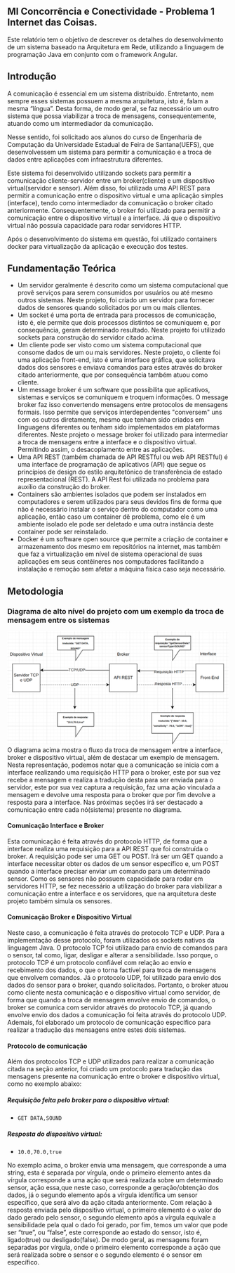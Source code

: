 ## MI Concorrência e Conectividade - Problema 1 Internet das Coisas.
Este relatório tem o objetivo de descrever os detalhes do desenvolvimento de um sistema baseado na Arquitetura em Rede, utilizando a linguagem de programação Java em conjunto com o framework Angular.

## Introdução
A comunicação é essencial em um sistema distribuído. Entretanto, nem sempre esses sistemas possuem a mesma arquitetura, isto é, falam a mesma “língua”. Desta forma, de modo geral, se faz necessário um outro sistema que possa viabilizar a troca de mensagens, consequentemente, atuando como um intermediador da comunicação.


Nesse sentido, foi solicitado aos alunos do curso de Engenharia de Computação da Universidade Estadual de Feira de Santana(UEFS), que desenvolvessem um sistema para permitir a comunicação e a troca de dados entre aplicações com infraestrutura diferentes.

Este sistema foi desenvolvido utilizando sockets para permitir a comunicação cliente-servidor entre um broker(cliente) e um dispositivo virtual(servidor e sensor). Além disso, foi utilizada uma API REST para permitir a comunicação entre o dispositivo virtual e uma aplicação simples (interface), tendo como intermediador da comunicação o broker citado anteriormente. Consequentemente, o broker foi utilizado para permitir a comunicação entre o dispositivo virtual e a interface.  Já que o dispositivo virtual não possuía capacidade para rodar servidores HTTP.

Após o desenvolvimento do sistema em questão, foi utilizado containers docker para virtualização da aplicação e execução dos testes.

## Fundamentação Teórica
- Um servidor geralmente é descrito como um sistema computacional que provê serviços para serem consumidos por usuários ou até mesmo  outros sistemas. Neste projeto, foi criado um servidor para fornecer dados de sensores quando solicitados por um ou mais clientes.
- Um socket é uma porta de entrada para processos de comunicação, isto é, ele permite que dois processos distintos se comuniquem e, por consequência, geram determinado resultado. Neste projeto foi utilizado sockets para construção do servidor citado acima.
- Um cliente pode ser visto como um sistema computacional que consome dados de um ou mais servidores. Neste projeto, o cliente foi uma aplicação front-end, isto é uma interface gráfica, que solicitava dados dos sensores e enviava comandos para estes através do broker citado anteriormente, que por consequência também atuou como cliente.
- Um message broker é um software que possibilita que aplicativos, sistemas e serviços se comuniquem e troquem informações. O message broker faz isso convertendo mensagens entre protocolos de mensagens formais. Isso permite que serviços interdependentes "conversem" uns com os outros diretamente, mesmo que tenham sido criados em linguagens diferentes ou tenham sido implementados em plataformas diferentes. Neste projeto o message broker foi utilizado para intermediar a troca de mensagens entre a interface e o dispositivo virtual. Permitindo assim, o desacoplamento entre as aplicações.
- Uma API REST (também chamada de API RESTful ou web API RESTful) é uma interface de programação de aplicativos (API) que segue os princípios de design do estilo arquitetônico de transferência de estado representacional (REST). A API Rest foi utilizada no problema para auxílio da construção do broker.
- Containers são ambientes isolados que podem ser instalados em computadores e serem utilizados para seus devidos fins de forma que não é necessário instalar o serviço dentro do computador como uma aplicação, então caso um container dê problema, como ele é um ambiente isolado ele pode ser deletado e uma outra instância deste container pode ser reinstalado.
- Docker é um software open source que permite a criação de container e armazenamento dos mesmo em repositórios na internet, mas também que faz a virtualização em nível de sistema operacional de suas aplicações em seus contêineres nos computadores facilitando a instalação e remoção sem afetar a máquina física caso seja necessário.

## Metodologia
### Diagrama de alto nível do projeto com um exemplo da troca de mensagem entre os sistemas
![Diagrama do projeto](https://github.com/Joanderson90/communication-between-different-apps/blob/main/diagrama_projeto.png)
O diagrama acima mostra o fluxo da troca de mensagem entre a interface, broker e dispositivo virtual, além de destacar um exemplo de mensagem. Nesta representação, podemos notar que a comunicação se inicia com a interface realizando uma requisição HTTP para o broker, este por sua vez recebe a mensagem e realiza a tradução desta para ser enviada para o servidor, este por sua vez captura a requisição, faz uma ação vinculada a mensagem e devolve uma resposta para o broker que por fim devolve a resposta para a interface. Nas próximas seções irá ser destacado a comunicação entre cada nó(sistema) presente no diagrama.

#### Comunicação Interface e Broker
Esta comunicação é feita através do protocolo HTTP, de forma que a interface realiza uma requisição para a API REST que foi construída o broker. A requisição pode ser uma GET ou POST. Irá ser um GET quando a interface necessitar obter os dados de um sensor específico e, um POST quando a interface precisar enviar um comando para um determinado sensor. Como os sensores não possuem capacidade para rodar em servidores HTTP, se fez necessário a utilização do broker para viabilizar a comunicação entre a interface e os servidores, que na arquitetura deste projeto também simula os sensores.

#### Comunicação Broker e Dispositivo Virtual
Neste caso, a comunicação é feita através do protocolo TCP e UDP. Para a implementação desse protocolo, foram utilizados os sockets nativos da linguagem Java.  O protocolo TCP foi utilizado para envio de comandos para o sensor, tal como, ligar, desligar e alterar a sensibilidade. Isso porque, o protocolo TCP é um protocolo confiável com relação ao envio e recebimento dos dados, o que o torna factível para troca de mensagens que envolvem comandos. Já o protocolo UDP, foi utilizado para envio dos dados do sensor para o broker, quando solicitados. Portanto, o broker atuou como cliente nesta comunicação e o dispositivo virtual como servidor, de forma que quando a troca de mensagem envolve envio de comandos, o broker se comunica com  servidor através do protocolo TCP, já quando envolve envio dos dados a comunicação foi feita através do protocolo UDP. Ademais, foi elaborado um protocolo de comunicação específico para realizar a tradução das mensagens entre estes dois sistemas.

#### Protocolo de comunicação
Além dos protocolos TCP e UDP utilizados para realizar a comunicação citada na seção anterior, foi criado um protocolo para tradução das mensagens presente na comunicação entre o broker e dispositivo virtual, como no exemplo abaixo:
##### Requisição feita pelo broker para o dispositivo virtual:
- ```GET DATA,SOUND```
##### Resposta do dispositivo virtual: 
- ```10.0,70.0,true```

No exemplo acima, o broker envia uma mensagem, que corresponde a uma string, esta é separada por vírgula, onde o primeiro elemento antes da vírgula corresponde a uma ação que será realizada sobre um determinado sensor, ação essa,que neste caso, corresponde a geração/obtenção dos dados, já o segundo elemento após a vírgula identifica um sensor específico, que será alvo da ação citada anteriormente. Com relação à resposta enviada pelo dispositivo virtual, o primeiro elemento é o valor do dado gerado pelo sensor, o segundo elemento após a vírgula equivale a sensibilidade pela qual o dado foi gerado, por fim, temos um valor que pode ser “true”, ou “false”, este corresponde ao estado do sensor, isto é, ligado(true) ou desligado(false).
De modo geral, as mensagens foram separadas por vírgula, onde o primeiro elemento corresponde a ação que será realizada sobre o sensor e o segundo elemento é o sensor em específico.


